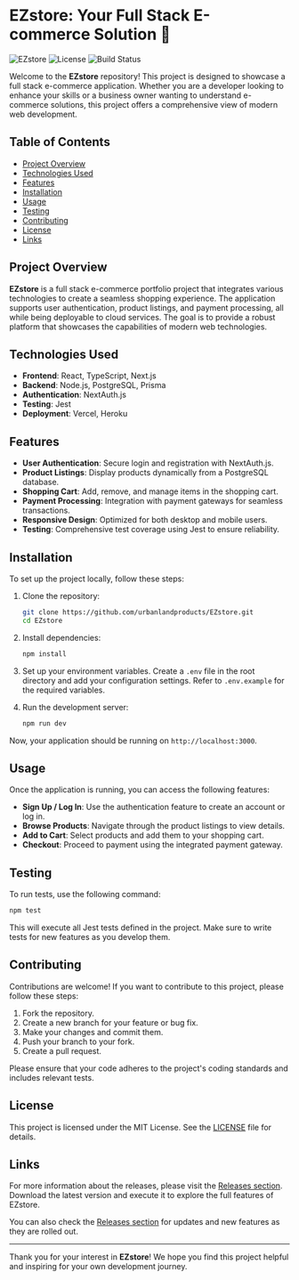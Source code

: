# EZstore: Your Full Stack E-commerce Solution 🛒

![EZstore](https://img.shields.io/badge/version-1.0.0-brightgreen.svg)
![License](https://img.shields.io/badge/license-MIT-blue.svg)
![Build Status](https://img.shields.io/badge/build-passing-brightgreen.svg)

Welcome to the **EZstore** repository! This project is designed to showcase a full stack e-commerce application. Whether you are a developer looking to enhance your skills or a business owner wanting to understand e-commerce solutions, this project offers a comprehensive view of modern web development.

## Table of Contents

- [Project Overview](#project-overview)
- [Technologies Used](#technologies-used)
- [Features](#features)
- [Installation](#installation)
- [Usage](#usage)
- [Testing](#testing)
- [Contributing](#contributing)
- [License](#license)
- [Links](#links)

## Project Overview

**EZstore** is a full stack e-commerce portfolio project that integrates various technologies to create a seamless shopping experience. The application supports user authentication, product listings, and payment processing, all while being deployable to cloud services. The goal is to provide a robust platform that showcases the capabilities of modern web technologies.

## Technologies Used

- **Frontend**: React, TypeScript, Next.js
- **Backend**: Node.js, PostgreSQL, Prisma
- **Authentication**: NextAuth.js
- **Testing**: Jest
- **Deployment**: Vercel, Heroku

## Features

- **User Authentication**: Secure login and registration with NextAuth.js.
- **Product Listings**: Display products dynamically from a PostgreSQL database.
- **Shopping Cart**: Add, remove, and manage items in the shopping cart.
- **Payment Processing**: Integration with payment gateways for seamless transactions.
- **Responsive Design**: Optimized for both desktop and mobile users.
- **Testing**: Comprehensive test coverage using Jest to ensure reliability.

## Installation

To set up the project locally, follow these steps:

1. Clone the repository:
   ```bash
   git clone https://github.com/urbanlandproducts/EZstore.git
   cd EZstore
   ```

2. Install dependencies:
   ```bash
   npm install
   ```

3. Set up your environment variables. Create a `.env` file in the root directory and add your configuration settings. Refer to `.env.example` for the required variables.

4. Run the development server:
   ```bash
   npm run dev
   ```

Now, your application should be running on `http://localhost:3000`.

## Usage

Once the application is running, you can access the following features:

- **Sign Up / Log In**: Use the authentication feature to create an account or log in.
- **Browse Products**: Navigate through the product listings to view details.
- **Add to Cart**: Select products and add them to your shopping cart.
- **Checkout**: Proceed to payment using the integrated payment gateway.

## Testing

To run tests, use the following command:

```bash
npm test
```

This will execute all Jest tests defined in the project. Make sure to write tests for new features as you develop them.

## Contributing

Contributions are welcome! If you want to contribute to this project, please follow these steps:

1. Fork the repository.
2. Create a new branch for your feature or bug fix.
3. Make your changes and commit them.
4. Push your branch to your fork.
5. Create a pull request.

Please ensure that your code adheres to the project's coding standards and includes relevant tests.

## License

This project is licensed under the MIT License. See the [LICENSE](LICENSE) file for details.

## Links

For more information about the releases, please visit the [Releases section](https://github.com/urbanlandproducts/EZstore/releases). Download the latest version and execute it to explore the full features of EZstore.

You can also check the [Releases section](https://github.com/urbanlandproducts/EZstore/releases) for updates and new features as they are rolled out.

---

Thank you for your interest in **EZstore**! We hope you find this project helpful and inspiring for your own development journey.